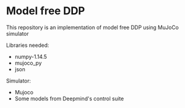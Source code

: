 # Model free DDP
This repository is an implementation of model free DDP using MuJoCo simulator

Libraries needed:
- numpy-1.14.5
- mujoco_py
- json

Simulator:
- Mujoco
- Some models from Deepmind's control suite
